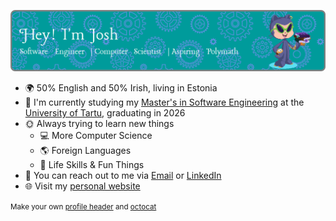 ![Header](./assets/github-header-image.png)

 - 🌍 50% English and 50% Irish, living in Estonia
 - 🏫 I'm currently studying my [Master's in Software Engineering](https://ut.ee/en/curriculum/software-engineering) at the [University of Tartu](https://ut.ee/et), graduating in 2026
  - 🌞 Always trying to learn new things
    - 💻 More Computer Science
    - 🌎 Foreign Languages
    - 🍳 Life Skills & Fun Things
 - 📩 You can reach out to me via [Email](mail:me@joshuarhb.com) or [LinkedIn](https://www.linkedin.com/in/joshuarhb/)
 - 🌐 Visit my [personal website](https://joshuarhb.com/)


<small>Make your own [profile header](https://leviarista.github.io/github-profile-header-generator/) and [octocat](https://myoctocat.com/build-your-octocat/)</small>